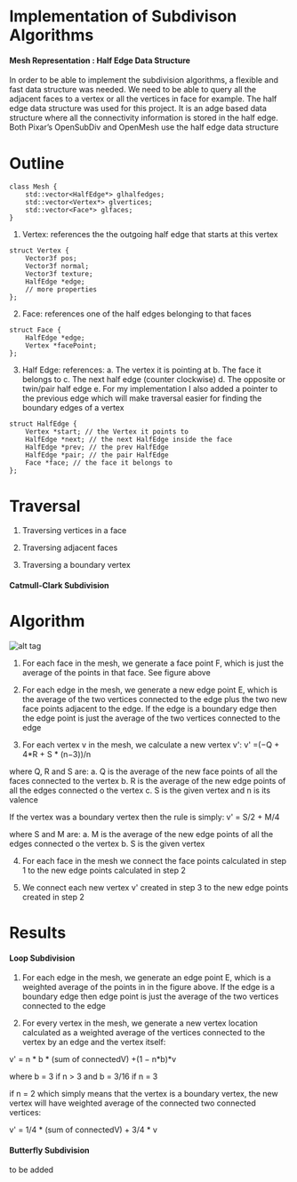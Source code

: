 Implementation of Subdivison Algorithms
==============

#### Mesh Representation : Half Edge Data Structure ####

In order to be able to implement the subdivision algorithms, a flexible and fast data structure was needed. We need to be 
able to query all the adjacent faces to a vertex or all the vertices in face for example. The half edge data structure was used for this project.
It is an adge based data structure where all the connectivity information is stored in the half edge. 
Both Pixar’s OpenSubDiv and OpenMesh use the half edge data structure 

# Outline

```
class Mesh {
    std::vector<HalfEdge*> glhalfedges;
    std::vector<Vertex*> glvertices;
    std::vector<Face*> glfaces;
}
```

1. Vertex: references the the outgoing half edge that starts at this vertex

```
struct Vertex {
    Vector3f pos;
    Vector3f normal;
    Vector3f texture;
    HalfEdge *edge;
    // more properties
};
```

2. Face: references one of the half edges belonging to that faces

```
struct Face {
    HalfEdge *edge;
    Vertex *facePoint;
};
```

3. Half Edge: references:
 a. The vertex it is pointing at
 b. The face it belongs to
 c. The next half edge (counter clockwise)
 d. The opposite or twin/pair half edge
 e. For my implementation I also added a pointer to the previous edge which will make 
traversal easier for finding the boundary edges of a vertex

```
struct HalfEdge {
    Vertex *start; // the Vertex it points to
    HalfEdge *next; // the next HalfEdge inside the face
    HalfEdge *prev; // the prev HalfEdge
    HalfEdge *pair; // the pair HalfEdge
    Face *face; // the face it belongs to
};
```

# Traversal

1. Traversing vertices in a face

2. Traversing adjacent faces

3. Traversing a boundary vertex



#### Catmull-Clark Subdivision ####

# Algorithm

![alt tag](http://url/to/img.png)

1. For each face in the mesh, we generate a face point F, which is just the average of the points in that face. See figure above

2. For each edge in the mesh, we generate a new edge point E, which is the average of the two vertices connected to the edge plus the two new face points adjacent to the edge. If the edge is a boundary edge then the edge point is just the average of the two vertices connected to the edge

3. For each vertex v in the mesh, we calculate a new vertex
    v': v' =(−Q + 4*R + S * (n−3))/n

where Q, R and S are:
 a. Q is the average of the new face points of all the faces connected to the vertex 
 b. R is the average of the new edge points of all the edges connected o the vertex
 c. S is the given vertex and n is its valence

If the vertex was a boundary vertex then the rule is simply:
    v' = S/2 + M/4 

where S and M are:
 a. M is the average of the new edge points of all the edges connected o the vertex
 b. S is the given vertex

4. For each face in the mesh we connect the face points calculated in step 1 to the new edge points calculated in step 2

5. We connect each new vertex v' created in step 3 to the new edge points created in step 2

# Results



#### Loop Subdivision ####

1. For each edge in the mesh, we generate an edge point E, which is a weighted average of the points in in the figure above. If the edge is a boundary edge then edge point is just the average of the two vertices connected to the edge

2. For every vertex in the mesh, we generate a new vertex location calculated as a weighted average of the vertices connected to the vertex by an edge and the vertex itself:

v' = n * b * (sum of connectedV) +(1 − n*b)*v 

where b = 3 if n > 3 and b = 3/16 if n = 3

if n = 2 which simply means that the vertex is a boundary vertex, the new vertex will have weighted average of the connected two connected vertices:

v' = 1/4 * (sum of connectedV) + 3/4 * v




#### Butterfly Subdivision ####
to be added

